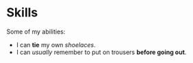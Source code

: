 # Skills

Some of my abilities:
- I can **tie** my own *shoelaces*.
- I can *usually* remember to put on trousers **before going out**.
